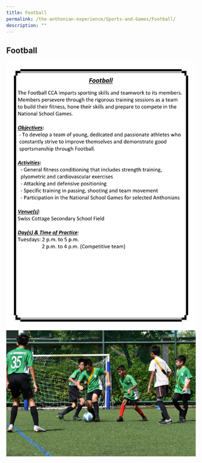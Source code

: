 ```yaml
---
title: Football
permalink: /the-anthonian-experience/Sports-and-Games/Football/
description: ""
---
```

## Football 

![](/images/CCA%202023_Sep/cca-17.png)
![](/images/football%20cca.JPG)